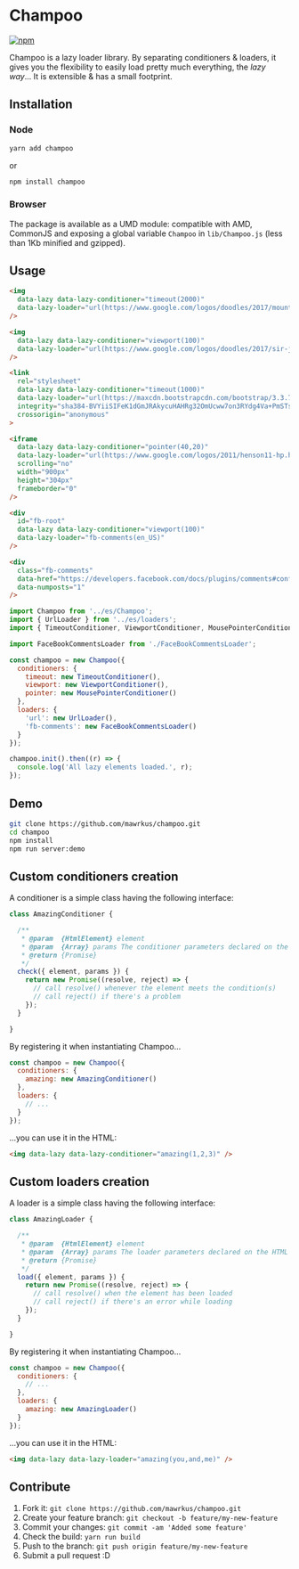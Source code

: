 # Champoo
[![npm](https://img.shields.io/npm/l/champoo.svg)](https://www.npmjs.org/package/champoo)

Champoo is a lazy loader library.
By separating conditioners & loaders, it gives you the flexibility to easily load pretty much everything, the *lazy way*... It is extensible & has a small footprint.

## Installation

### Node

```bash
yarn add champoo
```
or
```bash
npm install champoo
```

### Browser

The package is available as a UMD module: compatible with AMD, CommonJS and exposing a global variable `Champoo` in `lib/Champoo.js` (less than 1Kb minified and gzipped).

## Usage

```html
<img
  data-lazy data-lazy-conditioner="timeout(2000)"
  data-lazy-loader="url(https://www.google.com/logos/doodles/2017/mountain-day-2017-5742983679836160-2x.jpg)"
/>

<img
  data-lazy data-lazy-conditioner="viewport(100)"
  data-lazy-loader="url(https://www.google.com/logos/doodles/2017/sir-john-cornforths-100th-birthday-4995374627422208.2-2x.jpg)"
/>

<link
  rel="stylesheet"
  data-lazy data-lazy-conditioner="timeout(1000)"
  data-lazy-loader="url(https://maxcdn.bootstrapcdn.com/bootstrap/3.3.7/css/bootstrap.min.css, href)"
  integrity="sha384-BVYiiSIFeK1dGmJRAkycuHAHRg32OmUcww7on3RYdg4Va+PmSTsz/K68vbdEjh4u"
  crossorigin="anonymous"
>

<iframe
  data-lazy data-lazy-conditioner="pointer(40,20)"
  data-lazy-loader="url(https://www.google.com/logos/2011/henson11-hp.html)"
  scrolling="no"
  width="900px"
  height="304px"
  frameborder="0"
/>

<div
  id="fb-root"
  data-lazy data-lazy-conditioner="viewport(100)"
  data-lazy-loader="fb-comments(en_US)"
/>

<div
  class="fb-comments"
  data-href="https://developers.facebook.com/docs/plugins/comments#configurator"
  data-numposts="1"
/>
```

```js
import Champoo from '../es/Champoo';
import { UrlLoader } from '../es/loaders';
import { TimeoutConditioner, ViewportConditioner, MousePointerConditioner } from '../es/conditioners';

import FaceBookCommentsLoader from './FaceBookCommentsLoader';

const champoo = new Champoo({
  conditioners: {
    timeout: new TimeoutConditioner(),
    viewport: new ViewportConditioner(),
    pointer: new MousePointerConditioner()
  },
  loaders: {
    'url': new UrlLoader(),
    'fb-comments': new FaceBookCommentsLoader()
  }
});

champoo.init().then((r) => {
  console.log('All lazy elements loaded.', r);
});
```

## Demo

```bash
git clone https://github.com/mawrkus/champoo.git
cd champoo
npm install
npm run server:demo
```

## Custom conditioners creation

A conditioner is a simple class having the following interface:

```js
class AmazingConditioner {

  /**
   * @param  {HtmlElement} element
   * @param  {Array} params The conditioner parameters declared on the HTML element
   * @return {Promise}
   */
  check({ element, params }) {
    return new Promise((resolve, reject) => {
      // call resolve() whenever the element meets the condition(s)
      // call reject() if there's a problem
    });
  }

}
```

By registering it when instantiating Champoo...

```js
const champoo = new Champoo({
  conditioners: {
    amazing: new AmazingConditioner()
  },
  loaders: {
    // ...
  }
});
```

...you can use it in the HTML:

```html
<img data-lazy data-lazy-conditioner="amazing(1,2,3)" />
```

## Custom loaders creation

A loader is a simple class having the following interface:

```js
class AmazingLoader {

  /**
   * @param  {HtmlElement} element
   * @param  {Array} params The loader parameters declared on the HTML element
   * @return {Promise}
   */
  load({ element, params }) {
    return new Promise((resolve, reject) => {
      // call resolve() when the element has been loaded
      // call reject() if there's an error while loading
    });
  }

}
```

By registering it when instantiating Champoo...

```js
const champoo = new Champoo({
  conditioners: {
    // ...
  },
  loaders: {
    amazing: new AmazingLoader()
  }
});
```

...you can use it in the HTML:

```html
<img data-lazy data-lazy-loader="amazing(you,and,me)" />
```

## Contribute

1. Fork it: `git clone https://github.com/mawrkus/champoo.git`
2. Create your feature branch: `git checkout -b feature/my-new-feature`
3. Commit your changes: `git commit -am 'Added some feature'`
4. Check the build: `yarn run build`
4. Push to the branch: `git push origin feature/my-new-feature`
5. Submit a pull request :D
